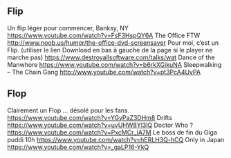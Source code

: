 ## Flip
  
Un flip léger pour commencer, Banksy, NY
  https://www.youtube.com/watch?v=FsF3HspQY6A
The Office FTW
  http://www.noob.us/humor/the-office-dvd-screensaver 
Pour moi, c’est un Flip. (utiliser le lien Download en bas à gauche de la page si le player ne marche pas)
  https://www.destroyallsoftware.com/talks/wat
Dance of the Manwhore
  https://www.youtube.com/watch?v=b6rkXGikuNA
Sleepwalking – The Chain Gang
  http://www.youtube.com/watch?v=pt3PcA4UvPA

## Flop
 
Clairement un Flop ... désolé pour les fans.
  https://www.youtube.com/watch?v=YGyPaZ3DHm8
Drifts
  https://www.youtube.com/watch?v=uvUHW8Yl3lQ
Doctor Who ?
  https://www.youtube.com/watch?v=PxcMCr_lA7M
Le boss de fin du Giga puddi 10h
  https://www.youtube.com/watch?v=hERLH3Q-hCQ
Only in Japan
  https://www.youtube.com/watch?v=_gaLP16-YkQ 
